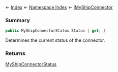 ← [Index](Api-Index) ← [Namespace Index](Namespace-Index) ← [IMyShipConnector](Sandbox.ModAPI.Ingame.IMyShipConnector)

### Summary

```csharp
public MyShipConnectorStatus Status { get; }
```

Determines the current status of the connector.

### Returns

[MyShipConnectorStatus](Sandbox.ModAPI.Ingame.MyShipConnectorStatus)

